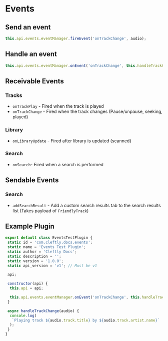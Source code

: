 # Events

## Send an event

```js
this.api.events.eventManager.fireEvent('onTrackChange', audio);
```

## Handle an event

```js
this.api.events.eventManager.onEvent('onTrackChange', this.handleTrackChange);
```

## Receivable Events

### Tracks

- `onTrackPlay` - Fired when the track is played
- `onTrackChange` - Fired when the track changes (Pause/unpause, seeking, played)

### Library

- `onLibraryUpdate` - Fired after library is updated (scanned)

### Search

- `onSearch`- Fired when a search is performed

## Sendable Events

### Search

- `addSearchResult` - Add a custom search results tab to the search results list (Takes payload of `FriendlyTrack`)

## Example Plugin

```js
export default class EventsTestPlugin {
 static id = 'com.cleftly.docs.events';
 static name = 'Events Test Plugin';
 static author = 'Cleftly Docs';
 static description = '';
 static version = '1.0.0';
 static api_version = 'v1'; // Must be v1

 api;

 constructor(api) {
  this.api = api;

  this.api.events.eventManager.onEvent('onTrackChange', this.handleTrackChange);
 }

 async handleTrackChange(audio) {
  console.log(
   `Playing track ${audio.track.title} by ${audio.track.artist.name}`
  );
 }
}
```
